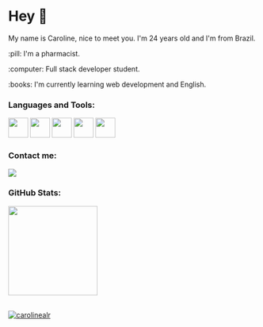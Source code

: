 # Hey 👋

My name is Caroline, nice to meet you. I'm 24 years old and I'm from Brazil.

<p> :pill: I'm a pharmacist. </p>
<p> :computer: Full stack developer student. </p>
<p> :books: I'm currently learning web development and English. </p>

### Languages and Tools:

<img src="https://cdn.jsdelivr.net/gh/devicons/devicon/icons/html5/html5-original.svg" width="40" height="40" /> <img src="https://cdn.jsdelivr.net/gh/devicons/devicon/icons/css3/css3-original.svg" width="40" height="40" /> <img src="https://cdn.jsdelivr.net/gh/devicons/devicon/icons/javascript/javascript-plain.svg" width="40" height="40" /> <img src="https://cdn.jsdelivr.net/gh/devicons/devicon/icons/git/git-plain.svg" width="40" height="40" /> <img src="https://cdn.jsdelivr.net/gh/devicons/devicon/icons/vscode/vscode-original.svg" width="40" height="40" />
          
          
### Contact me:

<div>
<a href="https://www.linkedin.com/in/caroline-de-almeida-ribeiro/"><img src="https://img.shields.io/badge/-LinkedIn-%230077B5?style=for-the-badge&logo=linkedin&logoColor=white"></a>   
</div>

### GitHub Stats:

<div>
<a href="https://github.com/carolinealr">
<img height="180em" src="https://github-readme-stats.vercel.app/api?username=carolinealr&show_icons=true&theme=dracula&include_all_commits=true&count_private=true"/>
</div>

<div>
<br>
<p><img src="https://komarev.com/ghpvc/?username=carolinealr" alt="carolinealr" /></p>
</div>
